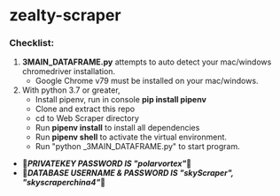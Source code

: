 # zealty-scraper
### Checklist:
1. __3MAIN_DATAFRAME.py__ attempts to auto detect your mac/windows chromedriver installation.
    - Google Chrome v79 must be installed on your mac/windows.
2. With python 3.7 or greater,
    - Install pipenv, run in console __pip install pipenv__
    - Clone and extract this repo
    - cd to Web Scraper directory
    - Run __pipenv install__ to install all dependencies
    - Run __pipenv shell__ to activate the virtual environment.
    - Run "python _3MAIN_DATAFRAME.py" to start program.
    
- &#x1F53A;_**PRIVATEKEY PASSWORD IS "polarvortex"**_&#x1F53A;
- &#x1F53A;_**DATABASE USERNAME & PASSWORD IS "skyScraper", "skyscraperchina4"**_&#x1F53A;

